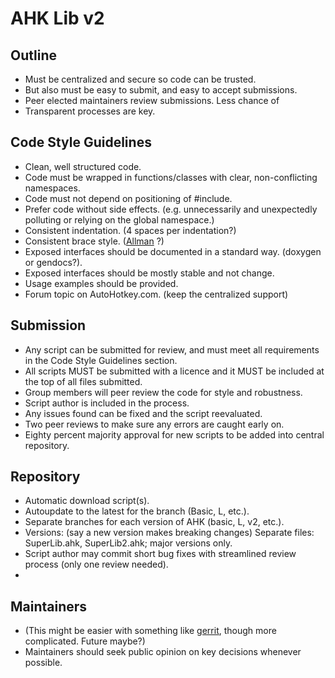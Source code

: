 AHK Lib v2
==========

Outline
-------

- Must be centralized and secure so code can be trusted.
- But also must be easy to submit, and easy to accept submissions.
- Peer elected maintainers review submissions. Less chance of 
- Transparent processes are key.

Code Style Guidelines
---------------------

- Clean, well structured code.
- Code must be wrapped in functions/classes with clear, non-conflicting namespaces.
- Code must not depend on positioning of #include.
- Prefer code without side effects. (e.g. unnecessarily and unexpectedly polluting or relying on the global namespace.)
- Consistent indentation. (4 spaces per indentation?)
- Consistent brace style. ([Allman](http://en.wikipedia.org/wiki/Indent_style#Allman_style) ?)
- Exposed interfaces should be documented in a standard way. (doxygen or gendocs?).
- Exposed interfaces should be mostly stable and not change.
- Usage examples should be provided.
- Forum topic on AutoHotkey.com. (keep the centralized support)

Submission
----------

- Any script can be submitted for review, and must meet all requirements in the Code Style Guidelines section.
- All scripts MUST be submitted with a licence and it MUST be included at the top of all files submitted.
- Group members will peer review the code for style and robustness.
- Script author is included in the process.
- Any issues found can be fixed and the script reevaluated.
- Two peer reviews to make sure any errors are caught early on.
- Eighty percent majority approval for new scripts to be added into central repository.

Repository
----------

- Automatic download script(s).
- Autoupdate to the latest for the branch (Basic, L, etc.).
- Separate branches for each version of AHK (basic, L, v2, etc.).
- Versions: (say a new version makes breaking changes) Separate files: SuperLib.ahk, SuperLib2.ahk; major versions only.
- Script author may commit short bug fixes with streamlined review process (only one review needed).
- 

Maintainers
-----------

- (This might be easier with something like [gerrit](http://code.google.com/p/gerrit/), though more complicated.  Future maybe?)
- Maintainers should seek public opinion on key decisions whenever possible.
